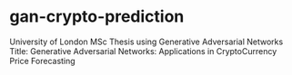 # gan-crypto-prediction
University of London MSc Thesis using Generative Adversarial Networks
Title: Generative Adversarial Networks: Applications in CryptoCurrency Price Forecasting
